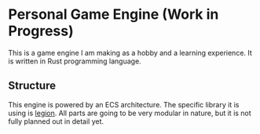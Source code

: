# Personal Game Engine (Work in Progress)

This is a game engine I am making as a hobby and a learning experience. It is
written in Rust programming language.

## Structure

This engine is powered by an ECS architecture. The specific library it is using
is [legion]. All parts are going to be very modular in nature, but it is not
fully planned out in detail yet.

[legion]: https://github.com/TomGillen/legion
